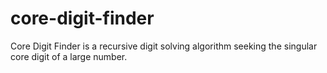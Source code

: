 # core-digit-finder
Core Digit Finder is a recursive digit solving algorithm seeking the singular core digit of a large number.
